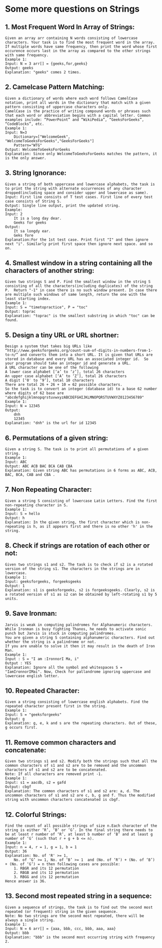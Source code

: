 # Some more questions on Strings

## 1. Most Frequent Word In Array of Strings:
    Given an array arr containing N words consisting of lowercase characters. Your task is to find the most frequent word in the array. If multiple words have same frequency, then print the word whose first occurence occurs last in the array as compared to the other strings with same frequency.
    Example 1:
    Input: N = 3 arr[] = {geeks,for,geeks}
    Output: geeks
    Explanation: "geeks" comes 2 times.

## 2. Camelcase Pattern Matching:
    Given a dictionary of words where each word follows CamelCase notation, print all words in the dictionary that match with a given pattern consisting of uppercase characters only.
    CamelCase is the practice of writing compound words or phrases such that each word or abbreviation begins with a capital letter. Common examples include: “PowerPoint” and “WikiPedia”, “GeeksForGeeks”, “CodeBlocks”, etc.
    Example 1:
    Input: N=3
        Dictionary=["WelcomeGeek", "WelcomeToGeeksForGeeks","GeeksForGeeks"]
        Pattern="WTG"
    Output: WelcomeToGeeksForGeeks
    Explanation: Since only WelcomeToGeeksForGeeks matches the pattern, it is the only answer.

## 3. String Ignorance:
    Given a string of both uppercase and lowercase alphabets, the task is to print the string with alternate occurrences of any character dropped(including space and consider upper and lowercase as same).
    Input: First line consists of T test cases. First line of every test case consists of String S.
    Output: Single line output, print the updated string.
    Example:
    Input: 2
        It is a long day dear.
        Geeks for geeks
    Output:
        It sa longdy ear.
        Geks fore
    Explanation:For the 1st test case. Print first "I" and then ignore next "i". Similarly print first space then ignore next space. and so on.

## 4. Smallest window in a string containing all the characters of another string:
    Given two strings S and P. Find the smallest window in the string S consisting of all the characters(including duplicates) of the string P.  Return "-1" in case there is no such window present. In case there are multiple such windows of same length, return the one with the least starting index. 
    Example 1:
    Input: S = "timetopractice", P = "toc"
    Output: toprac
    Explanation: "toprac" is the smallest substring in which "toc" can be found.

## 5. Design a tiny URL or URL shortner:
    Design a system that takes big URLs like “http://www.geeksforgeeks.org/count-sum-of-digits-in-numbers-from-1-to-n/” and converts them into a short URL. It is given that URLs are stored in database and every URL has an associated integer id.  So your program should take an integer id and generate a URL. 
    A URL character can be one of the following
    A lower case alphabet [‘a’ to ‘z’], total 26 characters
    An upper case alphabet [‘A’ to ‘Z’], total 26 characters
    A digit [‘0′ to ‘9’], total 10 characters
    There are total 26 + 26 + 10 = 62 possible characters.
    So the task is to convert an integer (database id) to a base 62 number where digits of 62 base are "abcdefghijklmnopqrstuvwxyzABCDEFGHIJKLMNOPQRSTUVWXYZ0123456789"
    Example 1:
    Input: N = 12345
    Output: 
        dnh
        12345
    Explanation: "dnh" is the url for id 12345

## 6. Permutations of a given string:
    Given a string S. The task is to print all permutations of a given string.
    Example 1:
    Input: ABC
    Output: ABC ACB BAC BCA CAB CBA
    Explanation: Given string ABC has permutations in 6 forms as ABC, ACB, BAC, BCA, CAB and CBA .

## 7. Non Repeating Character:
    Given a string S consisting of lowercase Latin Letters. Find the first non-repeating character in S.
    Example 1:
    Input: S = hello
    Output: h
    Explanation: In the given string, the first character which is non-repeating is h, as it appears first and there is no other 'h' in the string.

## 8. Check if strings are rotation of each other or not:
    Given two strings s1 and s2. The task is to check if s2 is a rotated version of the string s1. The characters in the strings are in lowercase.
    Example 1:
    Input: geeksforgeeks, forgeeksgeeks
    Output: 1
    Explanation: s1 is geeksforgeeks, s2 is forgeeksgeeks. Clearly, s2 is a rotated version of s1 as s2 can be obtained by left-rotating s1 by 5 units.

## 9. Save Ironman:
    Jarvis is weak in computing palindromes for Alphanumeric characters.
    While Ironman is busy fighting Thanos, he needs to activate sonic punch but Jarvis is stuck in computing palindromes.
    You are given a string S containing alphanumeric characters. Find out whether the string is a palindrome or not.
    If you are unable to solve it then it may result in the death of Iron Man.
    Example 1:
    Input : S = "I am :IronnorI Ma, i"
    Output : YES
    Explanation: Ignore all the symbol and whitespaces S = "IamIronnorIMai". Now, Check for pallandrome ignoring uppercase and lowercase english letter.

## 10. Repeated Character:
    Given a string consisting of lowercase english alphabets. Find the repeated character present first in the string.
    Example 1:
    Input: S = "geeksforgeeks"
    Output: g
    Explanation: g, e, k and s are the repeating characters. Out of these, g occurs first. 

## 11. Remove common characters and concatenate:
    Given two strings s1 and s2. Modify both the strings such that all the common characters of s1 and s2 are to be removed and the uncommon characters of s1 and s2 are to be concatenated.
    Note: If all characters are removed print -1.
    Example 1:
    Input: s1 = aacdb, s2 = gafd
    Output: cbgf
    Explanation: The common characters of s1 and s2 are: a, d. The uncommon characters of s1 and s2 are c, b, g and f. Thus the modified string with uncommon characters concatenated is cbgf.

## 12. Colorful Strings:    
    Find the count of all possible strings of size n.Each character of the string is either ‘R’, ‘B’ or ‘G’. In the final string there needs to be at least r number of ‘R’, at least b number of ‘B’ and at least g number of ‘G’ (such that r + g + b <= n). 
    Example 1:
    Input: n = 4, r = 1, g = 1, b = 1
    Output: 36 
    Explanation: No. of 'R' >= 1, 
        No. of ‘G’ >= 1, No. of ‘B’ >= 1  and (No. of ‘R’) + (No. of ‘B’) + (No. of ‘G’) = n then following cases are possible: 
        1. RBGR and its 12 permutation 
        2. RBGB and its 12 permutation 
        3. RBGG and its 12 permutation 
    Hence answer is 36.

## 13. Second most repeated string in a sequence:
    Given a sequence of strings, the task is to find out the second most repeated (or frequent) string in the given sequence.
    Note: No two strings are the second most repeated, there will be always a single string.
    Example 1:
    Input: N = 6 arr[] = {aaa, bbb, ccc, bbb, aaa, aaa}
    Output: bbb
    Explanation: "bbb" is the second most occurring string with frequency 2.
